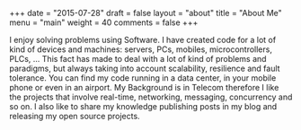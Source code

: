 +++
date = "2015-07-28"
draft = false
layout = "about"
title = "About Me"
menu = "main"
weight = 40
comments = false
+++

I enjoy solving problems using Software. I have created code for a lot of kind of devices and machines: servers, PCs, mobiles, microcontrollers, PLCs, ... This fact has made to deal with a lot of kind of problems and paradigms, but always taking into account scalability, resilience and fault tolerance. You can find my code running in a data center, in your mobile phone or even in an airport. My Background is in Telecom therefore I like the projects that involve real-time, networking, messaging, concurrency and so on.
I also like to share my knowledge publishing posts in my blog and releasing my open source projects.